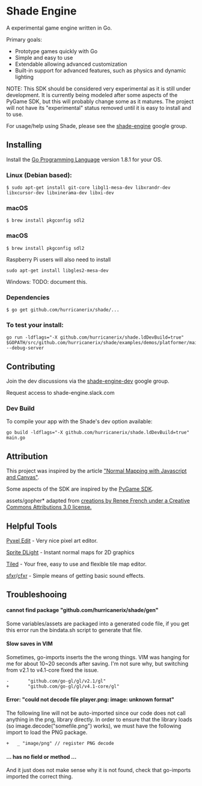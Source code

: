 # Shade Engine

A experimental game engine written in Go.

Primary goals:

* Prototype games quickly with Go
* Simple and easy to use
* Extendable allowing advanced customization
* Built-in support for advanced features, such as physics and dynamic lighting

NOTE: This SDK should be considered very experimental as it is still under development.  It is currently being modeled after some aspects of the PyGame SDK, but this will probably change some as it matures.  The project will not have its "experimental" status removed until it is easy to install and to use.

For usage/help using Shade, please see the [shade-engine](https://groups.google.com/forum/#!forum/shade-engine) google group.

## Installing

Install the [Go Programming Language](https://golang.org/doc/install) version 1.8.1 for your OS.

### Linux (Debian based):
```
$ sudo apt-get install git-core libgl1-mesa-dev libxrandr-dev libxcursor-dev libxinerama-dev libxi-dev
```

### macOS

```
$ brew install pkgconfig sdl2
```

### macOS

```
$ brew install pkgconfig sdl2
```

Raspberry Pi users will also need to install
```
sudo apt-get install libgles2-mesa-dev
```

Windows:
TODO: document this.

### Dependencies

```
$ go get github.com/hurricanerix/shade/...
```

### To test your install:

```
go run -ldflags="-X github.com/hurricanerix/shade.ldDevBuild=true" $GOPATH/src/github.com/hurricanerix/shade/examples/demos/platformer/main.go --debug-server
```

## Contributing

Join the dev discussions via the [shade-engine-dev](https://groups.google.com/forum/#!forum/shade-engine-dev) google group.

Request access to shade-engine.slack.com

### Dev Build

To compile your app with the Shade's dev option available:

```
go build -ldflags="-X github.com/hurricanerix/shade.ldDevBuild=true" main.go
```

## Attribution

This project was inspired by the article ["Normal Mapping with Javascript and Canvas"](https://29a.ch/2010/3/24/normal-mapping-with-javascript-and-canvas-tag).

Some aspects of the SDK are inspired by the [PyGame SDK](http://www.pygame.org/).

assets/gopher* adapted from [creations by Renee French under a Creative Commons Attributions 3.0 license.](https://golang.org/doc/gopher/)

## Helpful Tools

[Pyxel Edit](http://pyxeledit.com/) - Very nice pixel art editor.

[Sprite DLight](https://www.kickstarter.com/projects/2dee/sprite-dlight-instant-normal-maps-for-2d-graphics) - Instant normal maps for 2D graphics

[Tiled](http://www.mapeditor.org/) - Your free, easy to use and flexible tile map editor.

[sfxr](http://www.drpetter.se/project_sfxr.html)/[cfxr](http://thirdcog.eu/apps/cfxr) - Simple means of getting basic sound effects.


## Troubleshooing

#### cannot find package "github.com/hurricanerix/shade/gen"

Some variables/assets are packaged into a generated code file, if you get this error run the bindata.sh script to generate that file.

#### Slow saves in VIM

Sometimes, go-imports inserts the the wrong things.  VIM was hanging for me for about 10~20 seconds after saving.  I'm not sure why, but switching from v2.1 to v4.1-core fixed the issue.

```
-       "github.com/go-gl/gl/v2.1/gl"
+       "github.com/go-gl/gl/v4.1-core/gl"
```

#### Error: "could not decode file player.png: image: unknown format"

The following line will not be auto-imported since our code does not call anything in the png, library directly.  In order to ensure that the library loads (so image.decode("somefile.png") works), we must have the following import to load the PNG package.

```
+	_ "image/png" // register PNG decode
```

#### ... has no field or method ...

And it just does not make sense why it is not found, check that go-imports imported the correct thing.
